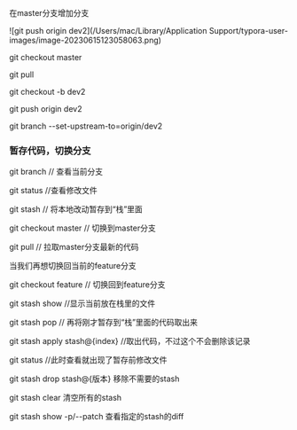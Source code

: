 在master分支增加分支

![git push origin dev2](/Users/mac/Library/Application Support/typora-user-images/image-20230615123058063.png)

git checkout master

git pull

git checkout -b dev2

git push origin dev2

git branch --set-upstream-to=origin/dev2



### 暂存代码，切换分支

git branch  // 查看当前分支

git status //查看修改文件

git stash // 将本地改动暂存到“栈”里面

git checkout master // 切换到master分支

git pull // 拉取master分支最新的代码



当我们再想切换回当前的feature分支

git checkout feature // 切换回到feature分支

git stash show //显示当前放在栈里的文件

git stash pop // 再将刚才暂存到“栈”里面的代码取出来

git stash apply stash@{index}	//取出代码，不过这个不会删除该记录

git status //此时查看就出现了暂存前修改文件

git stash drop stash@{版本}   移除不需要的stash

git stash clear   清空所有的stash

git stash show -p/--patch   查看指定的stash的diff
